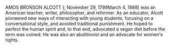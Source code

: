 AMOS BRONSON ALCOTT (; November 29, 1799March 4, 1888) was an American teacher, writer, philosopher, and reformer. As an educator, Alcott pioneered new ways of interacting with young students, focusing on a conversational style, and avoided traditional punishment. He hoped to perfect the human spirit and, to that end, advocated a vegan diet before the term was coined. He was also an abolitionist and an advocate for women's rights.
